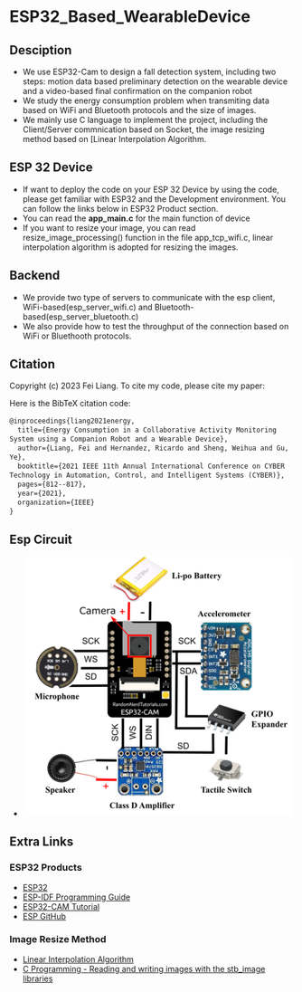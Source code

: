 # ESP32_Based_WearableDevice
## Desciption
- We use ESP32-Cam to design a fall detection system, including two steps: motion data based preliminary detection on the wearable device and a video-based final confirmation on the companion robot
- We study the energy consumption problem when transmiting data based on WiFi and Bluetooth protocols and the size of images.
- We mainly use C language to implement the project, including the Client/Server commnication based on Socket, the image resizing method based on [Linear Interpolation Algorithm.
  
## ESP 32 Device
- If want to deploy the code on your ESP 32 Device by using the code, please get familiar with ESP32 and the Development environment. You can follow the links below in ESP32 Product section.
- You can read the **app_main.c** for the main function of device
- If you want to resize your image, you can read resize_image_processing() function in the file app_tcp_wifi.c, linear interpolation algorithm is adopted for resizing the images.

## Backend
- We provide two type of servers to communicate with the esp client, WiFi-based(esp_server_wifi.c) and Bluetooth-based(esp_server_bluetooth.c)
- We also provide how to test the throughput of the connection based on WiFi or Bluethooth protocols.


## Citation

Copyright (c) 2023 Fei Liang. To cite my code, please cite my paper:

Here is the BibTeX citation code: 
```
@inproceedings{liang2021energy,
  title={Energy Consumption in a Collaborative Activity Monitoring System using a Companion Robot and a Wearable Device},
  author={Liang, Fei and Hernandez, Ricardo and Sheng, Weihua and Gu, Ye},
  booktitle={2021 IEEE 11th Annual International Conference on CYBER Technology in Automation, Control, and Intelligent Systems (CYBER)},
  pages={812--817},
  year={2021},
  organization={IEEE}
}
```

## Esp Circuit
- ![Circuit](https://github.com/RoboticsAndCloud/ESP32_Based_WearableDevice/blob/main/ESP32_Device_Code/esp_circuit.png)

## Extra Links

### ESP32 Products
- [ESP32](https://www.espressif.com/en/products/socs/esp32)
- [ESP-IDF Programming Guide](https://docs.espressif.com/projects/esp-idf/en/release-v4.0/get-started/index.html)
- [ESP32-CAM Tutorial](https://lastminuteengineers.com/getting-started-with-esp32-cam/)
- [ESP GitHub](https://github.com/espressif)

### Image Resize Method
- [Linear Interpolation Algorithm ](https://www.sciencedirect.com/topics/engineering/bilinear-interpolation)
- [C Programming - Reading and writing images with the stb_image libraries](https://solarianprogrammer.com/2019/06/10/c-programming-reading-writing-images-stb_image-libraries/)
